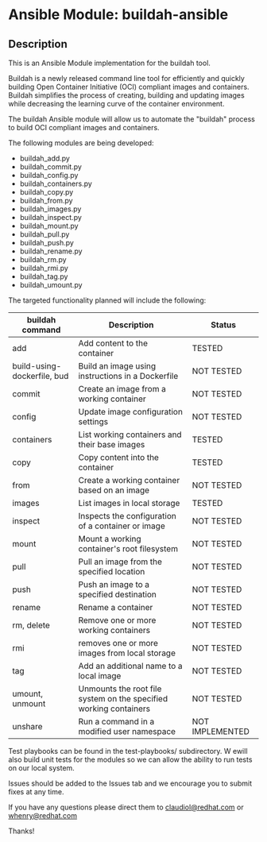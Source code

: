 # Ansible Module: buildah-ansible

## Description

This is an Ansible Module implementation for the buildah tool.

Buildah is a newly released command line tool for efficiently and quickly building Open Container Initiative (OCI) compliant images and containers. Buildah simplifies the process of creating, building and updating images while decreasing the learning curve of the container environment.

The buildah Ansible module will allow us to automate the "buildah" process to build OCI compliant images and containers.

The following modules are being developed:
 - buildah_add.py
 - buildah_commit.py
 - buildah_config.py
 - buildah_containers.py
 - buildah_copy.py
 - buildah_from.py
 - buildah_images.py
 - buildah_inspect.py
 - buildah_mount.py
 - buildah_pull.py
 - buildah_push.py
 - buildah_rename.py
 - buildah_rm.py
 - buildah_rmi.py
 - buildah_tag.py
 - buildah_umount.py

The targeted functionality planned will include the following:

|    buildah command             | Description              | Status |
|    ----------------            | -----------              | ------ |
|     add                        |  Add content to the container | TESTED |
|     build-using-dockerfile, bud|  Build an image using instructions in a Dockerfile | NOT TESTED |
|     commit                     |  Create an image from a working container | NOT TESTED |
|     config                     |  Update image configuration settings | NOT TESTED |
|     containers                 |  List working containers and their base images | TESTED |
|     copy                       |  Copy content into the container | TESTED |
|     from                       |  Create a working container based on an image | NOT TESTED |
|     images                     |  List images in local storage | TESTED |
|     inspect                    |  Inspects the configuration of a container or image | NOT TESTED |
|     mount                      |  Mount a working container's root filesystem | NOT TESTED |
|     pull                       |  Pull an image from the specified location | NOT TESTED |
|     push                       |  Push an image to a specified destination | NOT TESTED |
|     rename                     |  Rename a container | NOT TESTED |
|     rm, delete                 |  Remove one or more working containers | NOT TESTED |
|     rmi                        |  removes one or more images from local storage | NOT TESTED |
|     tag                        |  Add an additional name to a local image | NOT TESTED |
|     umount, unmount            |  Unmounts the root file system on the specified working containers | NOT TESTED |
|     unshare                    |  Run a command in a modified user namespace | NOT IMPLEMENTED |


Test playbooks can be found in the test-playbooks/ subdirectory.  W ewill also build unit tests for the modules so we can allow the ability to run tests on our local system.  


Issues should be added to the Issues tab and we encourage you to submit fixes at any time.

If you have any questions please direct them to claudiol@redhat.com or whenry@redhat.com

Thanks!

